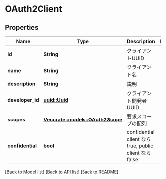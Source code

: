 # OAuth2Client

## Properties

Name | Type | Description | Notes
------------ | ------------- | ------------- | -------------
**id** | **String** | クライアントUUID | 
**name** | **String** | クライアント名 | 
**description** | **String** | 説明 | 
**developer_id** | [**uuid::Uuid**](uuid::Uuid.md) | クライアント開発者UUID | 
**scopes** | [**Vec<crate::models::OAuth2Scope>**](OAuth2Scope.md) | 要求スコープの配列 | 
**confidential** | **bool** | confidential client なら true, public client なら false | 

[[Back to Model list]](../README.md#documentation-for-models) [[Back to API list]](../README.md#documentation-for-api-endpoints) [[Back to README]](../README.md)


